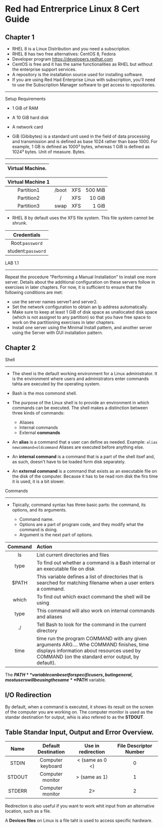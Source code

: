 # Red had Entrerprice Linux 8 Cert Guide

Chapter 1
--

* RHEL 8 is a Linux Distribution and you need a subscription.
* RHEL 8 has two free alternatives: CentOS 8, Fedora
* Developer program  https://developers.redhat.com
* CentOS is free and it has the same functionalities as RHEL but without the enterprise support services.
* A repository is the installation source used for installing software.
* If you are using Red Had Enterprise Linux with subscription, you'll need to use the Subscription Manager software to get access to repositories.


***
Setup Requirements
* 1 GiB of RAM
* A 10 GiB hard disk
* A network card

* GiB (Gibibytes) is a standard unit used in the field of data processing and transmission and is defined as base 1024 rather than base 1000. For example, 1 GB is defined as 1000³ bytes, whereas 1 GiB is defined as 1024³ bytes. Unit of measure. Bytes.


***
|Virtual Machine.|
| :---: |

| Virtual Machine 1 | | | |
| :---: | :---: | :---: | ---: |
| Partition1 | /boot  | XFS  | 500 MiB |
| Partition2 | /  | XFS  | 10 GiB |
| Partition3 | swap  | XFS  | 1 GiB |

* RHEL 8 by default uses the XFS file system. This file system cannot be shrunk.

| Credentials |
| :---: |
| Root:`password` |
| student:`password` |



LAB 1.1
***
Repeat the procedure “Performing a Manual Installation” to install one more server. Details about the additional configuration on these servers follow in exercises in later chapters. For now, it is sufficient to ensure that the following conditions are met:

* use the server names server1 and server2.
* Set the network configuration to obtain an Ip address automatically.
* Make sure to keep at least 1 GiB of disk space as unallocated disk space (which is not assignet to any partition) so that you have free space to work on the partitioning exercises in later chapters.
* Install one server using the Minimal Install pattern, and another server using the Server with GUI installation pattern.

Chapter 2
---
Shell
***
* The sheel is the default working environment for a Linux administrator. It is the environment where users and administrators enter commands tahta are executed by the operating system.
* Bash is the mos commond shell.

* The purpose of the Linux shell is to provide an environment in which commands can be executed. The shell makes a distinction between three kinds of commands:
  * Aliases
  * Internal commands
  * External **commands**
* An **alias** is a command that a user can define as needed. Example:
`alias newcommand=oldcommand`
Aliases are executed before anything else.

* An **internal command** is a command that is a part of the shell itsef and, as such, doesn't have to be loaded form disk separately.

* An **external command** is a command that exists as an executable file on the disk of the computer. Because it has to be read rom disk the firs time it is used, it is a bit slower.

Commands
***

* Tipically, command syntax has three basic parts: the command, its options, and its arguments.

  * Command name.
  * Options are a part of program code, and they modify what the command is doing.
  * Argument is the next part of options.


| Command | Action |
| :---: | :--- |
| ls | List current directories and files
| type | To find out whether a command is a Bash internal or an executable file on disk|
| $PATH | This variable defines a list of directories that is searched for matching filename when a user enters a command. |
| which | To find out which exact command the shell will be using|
|type| This command will also work on internal commands and aliases|
|./ | Tell Bash to look for the command in the current directory|
| time |time run the program COMMAND with any given arguments ARG....  Whe COMMAND finishes, time displays information about resources used by COMMAND (on the standard error output, by default). |

The **$PATH** variable can be set for specific users, but in general, most users will be using the same **$PATH** variable.

I/O Redirection
---
By default, when a command is executed, it shows its result on the screen of the computer you are working on. The computer monitor is used as the standar destination for output, whis is also refered to as the **STDOUT**.

Table Standar Input, Output and Error Overview.
---

| Name | Default Destination | Use in redirection | File Descriptor Number |
| :---: | :---: | :---: | :---: |
| STDIN | Computer keyboard | < (same as 0 <) | 0 |
| STDOUT | Computer monitor | > (same as 1) | 1 |
| STDERR | Computer monitor | 2> | 2 |

Redirection is also useful if you want to work whit input from an alternative location, such as a file.

A **Devices files** on Linux is a file taht is used to access specific hardware.
